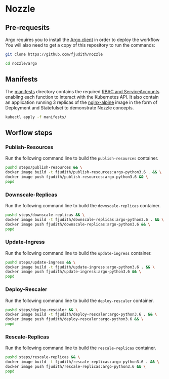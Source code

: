# Nozzle

## Pre-requesits

Argo requires you to install the [Argo client](https://github.com/argoproj/argo/releases) in order to deploy the workflow
You will also need to get a copy of this repository to run the commands:

```bash
git clone https://github.com/fjudith/nozzle

cd nozzle/argo
```

## Manifests

The [manifests](./manifests/) directory contains the required [RBAC and ServiceAccounts](https://kubernetes.io/docs/reference/access-authn-authz/rbac/) enabling each function to interact with the Kubernetes API.
It also contain an application running 3 replicas of the [nginx-alpine](https://hub.docker.com/r/amd64/nginx) image in the form of Deployment and Statefulset to demonstrate Nozzle concepts.

```bash
kubectl apply -f manifests/
```

## Worflow steps

### Publish-Resources

Run the following command line to build the `publish-resources` container.

```bash
pushd steps/publish-resources && \
docker image build -t fjudith/publish-resources:argo-python3.6 . && \
docker image push fjudith/publish-resources:argo-python3.6 && \
popd
```

### Downscale-Replicas

Run the following command line to build the `downscale-replicas` container.

```bash
pushd steps/downscale-replicas && \
docker image build -t fjudith/downscale-replicas:argo-python3.6 . && \
docker image push fjudith/downscale-replicas:argo-python3.6 && \
popd
```

### Update-Ingress

Run the following command line to build the `update-ingress` container.

```bash
pushd steps/update-ingress && \
docker image build -t fjudith/update-ingress:argo-python3.6 . && \
docker image push fjudith/update-ingress:argo-python3.6 && \
popd
```

### Deploy-Rescaler

Run the following command line to build the `deploy-rescaler` container.

```bash
pushd steps/deploy-rescaler && \
docker image build -t fjudith/deploy-rescaler:argo-python3.6 . && \
docker image push fjudith/deploy-rescaler:argo-python3.6 && \
popd
```

### Rescale-Replicas

Run the following command line to build the `rescale-replicas` container.

```bash
pushd steps/rescale-replicas && \
docker image build -t fjudith/rescale-replicas:argo-python3.6 . && \
docker image push fjudith/rescale-replicas:argo-python3.6 && \
popd
```
